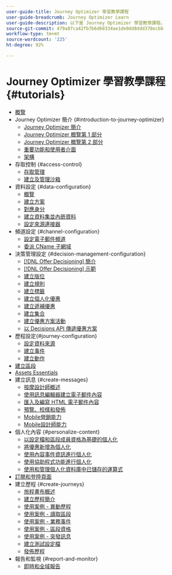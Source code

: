 ```yaml
---
user-guide-title: Journey Optimizer 學習教學課程
user-guide-breadcrumb: Journey Optimizer Learn
user-guide-description: 以下是 Journey Optimizer 學習教學課程。
source-git-commit: 479a87ca42fb7b6d68334ae1de0dd8ddd378ecbb
workflow-type: tm+mt
source-wordcount: '225'
ht-degree: 92%

---
```



# Journey Optimizer 學習教學課程 {#tutorials}

+ [概覽](/help/overview.md)
+ Journey Optimizer 簡介 {#introduction-to-journey-optimizer}
   + [Journey Optimizer 簡介](/help/introduction/introduction.md)
   + [Journey Optimizer 概覽第 1 部分](/help/introduction/journey-optimizer-overview-part-1.md)
   + [Journey Optimizer 概覽第 2 部分](/help/introduction/journey-optimizer-overview-part-2.md)
   + [重要功能和使用者介面](/help/introduction/key-capabilities-and-user-interface.md)
   + [架構](/help/introduction/architecture.md)
+ 存取控制 {#access-control}
   + [存取管理](/help/set-up-access/access-management.md)
   + [建立及管理沙箱](/help/set-up-access/create-and-manage-sandboxes.md)
+ 資料設定 {#data-configuration}
   + [概覽](/help/set-up-data/set-up-data-overview.md)
   + [建立方案](/help/set-up-data/create-schema.md)
   + [對應身分](/help/set-up-data/map-identities.md)
   + [建立資料集並內嵌資料](/help/set-up-data/create-datasets-and-ingest-data.md)
   + [設定來源連接器](/help/set-up-data/configure-source-connectors.md)
+ 頻道設定 {#channel-configuration}
   + [設定電子郵件頻道](/help/set-up-email-channel/set-up-email-channel.md)
   + [委派 CName 子網域](/help/set-up-email-channel/delegate-cname-subdomains.md)
+ 決策管理設定 {#decision-management-configuration}
   + [ [!DNL Offer Decisioning] 簡介](/help/decision-management/introduction-to-offer-decisioning.md)
   + [ [!DNL Offer Decisioning] 示範](/help/decision-management/demo-of-offer-decisioning.md)
   + [建立版位](/help/decision-management/create-placements.md)
   + [建立規則](/help/decision-management/create-rules.md)
   + [建立標籤](/help/decision-management/create-tags.md)
   + [建立個人化優惠](/help/decision-management/create-personalized-offers.md)
   + [建立遞補優惠](/help/decision-management/create-fallback-offers.md)
   + [建立集合](/help/decision-management/create-collections.md)
   + [建立優惠方案活動](/help/decision-management/create-offer-activities.md)
   + [以 Decisions API 傳遞優惠方案](/help/decision-management/deliver-offers-with-the-decisions-api.md)
+ 歷程設定{#journey-configuration}
   + [設定資料來源](/help/set-up-journeys/configure-data-sources.md)
   + [建立事件](/help/set-up-journeys/create-events.md)
   + [建立動作](/help/set-up-journeys/create-actions.md)
+ [建立區段](/help/set-up-resources/create-segments.md)
+ [Assets Essentials](/help/assets-essentials-overview.md)
+ 建立訊息 {#create-messages}
   + [按摩設計師概述](/help/create-messages/message-designer-overview.md)
   + [使用訊息編輯器建立電子郵件內容](/help/create-messages/create-email-content-with-the-message-editor.md)
   + [匯入及編寫 HTML 電子郵件內容](/help/create-messages/import-and-author-html-email-content.md)
   + [預覽、校樣和發佈](/help/create-messages/preview-proof-and-publish.md)
   + [Mobile營銷能力](/help/create-messages/mobile-capabilities.md)
   + [Mobile設計師能力](/help/create-messages/mobile-capabilities-for-developers.md)
+ 個人化內容 {#personalize-content}
   + [以設定檔和區段成員資格為基礎的個人化](/help/personalize-content/profile-and-segment-membership-based-personalization.md)
   + [將優惠新增為個人化](/help/personalize-content/add-offer-decisioning-to-messages.md)
   + [使用內容事件資訊進行個人化](/help/personalize-content/use-contextual-event-information-for-personalization.md)
   + [使用協助程式功能進行個人化](/help/personalize-content/use-helper-functions-for-personalization.md)
   + [使用和管理個人化資料庫中已儲存的運算式](/help/personalize-content/use-and-manage-saved-expressions-in-personalization-library.md)
+ [訂閱和登陸頁面](/help/subscriptions-and-landing-pages.md)
+ 建立歷程 {#create-journeys}
   + [旅程畫布概述](/help/create-journeys/overview-over-the-journey-canvas.md)
   + [建立歷程簡介](/help/create-journeys/introduction-to-building-a-journey.md)
   + [使用案例 - 異動歷程](/help/create-journeys/use-case-transactional-journey.md)
   + [使用案例 - 讀取區段](/help/create-journeys/use-case-read-segment.md)
   + [使用案例 - 業務事件](/help/create-journeys/use-case-business-event.md)
   + [使用案例 - 區段資格](/help/create-journeys/use-case-read-segment-qualification.md)
   + [使用案例 - 突發訊息](/help/create-journeys/use-case-burst-message.md)
   + [建立測試設定檔](/help/create-journeys/test-a-journey.md)
   + [發佈歷程](/help/create-journeys/publish-a-journey.md)
+ 報告和監視 {#report-and-monitor}
   + [即時和全域報告](/help/report-and-monitor/live-and-global-reports.md)
